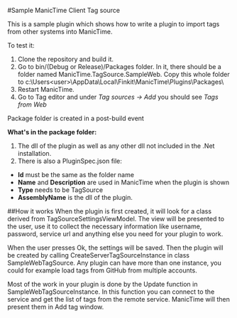#Sample ManicTime Client Tag source

This is a sample plugin which shows how to write a plugin to import tags from other systems into ManicTime.

To test it:

1. Clone the repository and build it. 
2. Go to bin/(Debug or Release)/Packages folder. In it, there should be a folder named ManicTime.TagSource.SampleWeb. Copy this whole folder to c:\Users\<user>\AppData\Local\Finkit\ManicTime\Plugins\Packages\
3. Restart ManicTime. 
4. Go to Tag editor and under *Tag sources -> Add* you should see *Tags from Web*

Package folder is created in a post-build event

__What's in the package folder:__

1. The dll of the plugin as well as any other dll not included in the .Net installation.
2. There is also a PluginSpec.json file:
  - __Id__ must be the same as the folder name
  - __Name__ and __Description__ are used in ManicTime when the plugin is shown
  - __Type__ needs to be TagSource
  - __AssemblyName__ is the dll of the plugin.

##How it works
When the plugin is first created, it will look for a class derived from TagSourceSettingsViewModel. The view will be presented to the user, use it to collect the necessary information like username, password, service url and anything else you need for your plugin to work.

When the user presses Ok, the settings will be saved. 
Then the plugin will be created by calling CreateServerTagSourceInstance in class SampleWebTagSource. Any plugin can have more than one instance, you could for example load tags from GitHub from multiple accounts.

Most of the work in your plugin is done by the Update function in SampleWebTagSourceInstance. In this function you can connect to the service and get the list of tags from the remote service. ManicTime will then present them in Add tag window.
